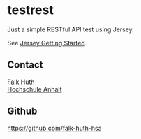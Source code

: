 # testrest

Just a simple RESTful API test using Jersey.

See [Jersey Getting Started](https://jersey.github.io/documentation/2.26/getting-started.html).

## Contact

[Falk Huth](mailto:falk.huth@hs-anhalt.de) \
[Hochschule Anhalt](https://www.hs-anhalt.de)

## Github

https://github.com/falk-huth-hsa
